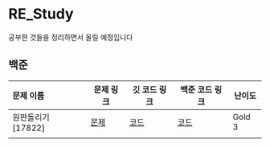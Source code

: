 # RE_Study

공부한 것들을 정리하면서 올릴 예정입니다



## 백준

| 문제 이름          | 문제 링크                                     | 깃 코드 링크                                                 | 백준 코드 링크                                  | 난이도 |
| :----------------- | --------------------------------------------- | ------------------------------------------------------------ | ----------------------------------------------- | ------ |
| 원판돌리기 [17822] | [문제](https://www.acmicpc.net/problem/17822) | <a href="/백준/src/Baekjoon_17822_원판돌리기/Main.java">코드</a> | [코드](https://www.acmicpc.net/source/20100332) | Gold 3 |
|                    |                                               |                                                              |                                                 |        |


